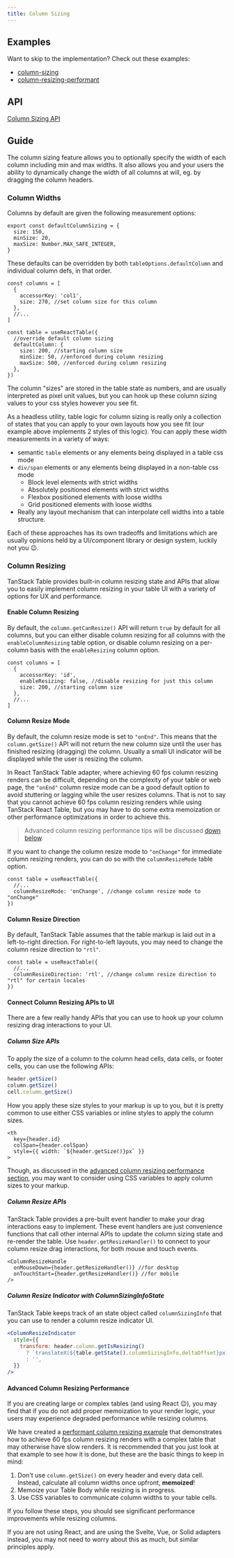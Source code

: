 ```yaml
---
title: Column Sizing
---
```


## Examples

Want to skip to the implementation? Check out these examples:

- [column-sizing](../examples/react/column-sizing)
- [column-resizing-performant](../examples/react/column-resizing-performant)

## API

[Column Sizing API](../api/features/column-sizing)

## Guide

The column sizing feature allows you to optionally specify the width of each column including min and max widths. It also allows you and your users the ability to dynamically change the width of all columns at will, eg. by dragging the column headers.

### Column Widths

Columns by default are given the following measurement options:

```tsx
export const defaultColumnSizing = {
  size: 150,
  minSize: 20,
  maxSize: Number.MAX_SAFE_INTEGER,
}
```

These defaults can be overridden by both `tableOptions.defaultColumn` and individual column defs, in that order.

```tsx
const columns = [
  {
    accessorKey: 'col1',
    size: 270, //set column size for this column
  },
  //...
]

const table = useReactTable({
  //override default column sizing
  defaultColumn: {
    size: 200, //starting column size
    minSize: 50, //enforced during column resizing
    maxSize: 500, //enforced during column resizing
  },
})
```

The column "sizes" are stored in the table state as numbers, and are usually interpreted as pixel unit values, but you can hook up these column sizing values to your css styles however you see fit.

As a headless utility, table logic for column sizing is really only a collection of states that you can apply to your own layouts how you see fit (our example above implements 2 styles of this logic). You can apply these width measurements in a variety of ways:

- semantic `table` elements or any elements being displayed in a table css mode
- `div/span` elements or any elements being displayed in a non-table css mode
  - Block level elements with strict widths
  - Absolutely positioned elements with strict widths
  - Flexbox positioned elements with loose widths
  - Grid positioned elements with loose widths
- Really any layout mechanism that can interpolate cell widths into a table structure.

Each of these approaches has its own tradeoffs and limitations which are usually opinions held by a UI/component library or design system, luckily not you 😉.

### Column Resizing

TanStack Table provides built-in column resizing state and APIs that allow you to easily implement column resizing in your table UI with a variety of options for UX and performance.

#### Enable Column Resizing

By default, the `column.getCanResize()` API will return `true` by default for all columns, but you can either disable column resizing for all columns with the `enableColumnResizing` table option, or disable column resizing on a per-column basis with the `enableResizing` column option.

```tsx
const columns = [
  {
    accessorKey: 'id',
    enableResizing: false, //disable resizing for just this column
    size: 200, //starting column size
  },
  //...
]
```

#### Column Resize Mode

By default, the column resize mode is set to `"onEnd"`. This means that the `column.getSize()` API will not return the new column size until the user has finished resizing (dragging) the column. Usually a small UI indicator will be displayed while the user is resizing the column.

In React TanStack Table adapter, where achieving 60 fps column resizing renders can be difficult, depending on the complexity of your table or web page, the `"onEnd"` column resize mode can be a good default option to avoid stuttering or lagging while the user resizes columns. That is not to say that you cannot achieve 60 fps column resizing renders while using TanStack React Table, but you may have to do some extra memoization or other performance optimizations in order to achieve this.

> Advanced column resizing performance tips will be discussed [down below](#advancedcolumnresizingperformance).

If you want to change the column resize mode to `"onChange"` for immediate column resizing renders, you can do so with the `columnResizeMode` table option.

```tsx
const table = useReactTable({
  //...
  columnResizeMode: 'onChange', //change column resize mode to "onChange"
})
```

#### Column Resize Direction

By default, TanStack Table assumes that the table markup is laid out in a left-to-right direction. For right-to-left layouts, you may need to change the column resize direction to `"rtl"`.

```tsx
const table = useReactTable({
  //...
  columnResizeDirection: 'rtl', //change column resize direction to "rtl" for certain locales
})
```

#### Connect Column Resizing APIs to UI

There are a few really handy APIs that you can use to hook up your column resizing drag interactions to your UI.

##### Column Size APIs

To apply the size of a column to the column head cells, data cells, or footer cells, you can use the following APIs:

```ts
header.getSize()
column.getSize()
cell.column.getSize()
```

How you apply these size styles to your markup is up to you, but it is pretty common to use either CSS variables or inline styles to apply the column sizes.

```tsx
<th
  key={header.id}
  colSpan={header.colSpan}
  style={{ width: `${header.getSize()}px` }}
>
```

Though, as discussed in the [advanced column resizing performance section](#advancedcolumnresizingperformance), you may want to consider using CSS variables to apply column sizes to your markup.

##### Column Resize APIs

TanStack Table provides a pre-built event handler to make your drag interactions easy to implement. These event handlers are just convenience functions that call other internal APIs to update the column sizing state and re-render the table. Use `header.getResizeHandler()` to connect to your column resize drag interactions, for both mouse and touch events.

```tsx
<ColumnResizeHandle
  onMouseDown={header.getResizeHandler()} //for desktop
  onTouchStart={header.getResizeHandler()} //for mobile
/>
```

##### Column Resize Indicator with ColumnSizingInfoState

TanStack Table keeps track of an state object called `columnSizingInfo` that you can use to render a column resize indicator UI.

```jsx
<ColumnResizeIndicator
  style={{
    transform: header.column.getIsResizing()
      ? `translateX(${table.getState().columnSizingInfo.deltaOffset}px)`
      : '',
  }}
/>
```

#### Advanced Column Resizing Performance

If you are creating large or complex tables (and using React 😉), you may find that if you do not add proper memoization to your render logic, your users may experience degraded performance while resizing columns.

We have created a [performant column resizing example](../examples/react/column-resizing-performant) that demonstrates how to achieve 60 fps column resizing renders with a complex table that may otherwise have slow renders. It is recommended that you just look at that example to see how it is done, but these are the basic things to keep in mind:

1. Don't use `column.getSize()` on every header and every data cell. Instead, calculate all column widths once upfront, **memoized**!
2. Memoize your Table Body while resizing is in progress.
3. Use CSS variables to communicate column widths to your table cells.

If you follow these steps, you should see significant performance improvements while resizing columns.

If you are not using React, and are using the Svelte, Vue, or Solid adapters instead, you may not need to worry about this as much, but similar principles apply.
